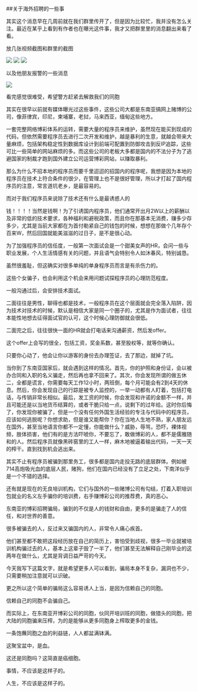 ##关于海外招聘的一些事

其实这个消息早在几周前就在我们群里传开了，但是因为比较忙，我并没有怎么关注。最近在某乎上看到有作者也在曝光这件事，我才又把群里里的消息翻出来看了看。

放几张视频截图和群里的截图

![](../img/others/1.png)
![](../img/others/2.png)
![](../img/others/3.jpg)

以及他朋友报警的一些消息

![](../img/others/4.png)

看完感觉很难受，希望警方赶紧去解救我们的同胞

其实在很早以前就有媒体曝光过这些事件，这些公司大都是东南亚搞网上赌博的公司，像菲律宾，印尼，柬埔寨，老挝，马来西亚，缅甸这些地方。

一套完整网络博彩体系的运转，需要大量的程序员来维护，虽然现在能买到现成的代码，但依然需要程序员去进行二次开发和维护，越是暴利的生意，就越会带来大量麻烦，包括架构稳定性到数据库设计到前端可配置到防御攻击到反IP追踪，这些可比一些简单的网站麻烦的多。而这些公司的老板大多都是国内的不法分子为了逃避国家的制裁才跑到国外建立公司运营博彩网站，以赚取暴利。

那么为什么不招本地的程序员而要千里迢迢的招国内的程序呢，我想是因为本地的程序员在技术上符合条件的很少，在管理上也不是很好管理，所以才打起了国内程序员的注意，常言道坑老乡，是最容易的。

而对于我们程序员来说除了技术还有什么是最诱惑人的

钱！！！！当然是钱啊！为了引诱国内程序员，他们通常开出月2W以上的薪酬以及非常的低的技术要求，各种福利和避税政策，而且你在那基本无消费，赚多少存多少，尤其是当前大家都在为首付勒紧自己的钱包的时候，想想在那做个几年存个百来W，然后回国就能美滋滋的过日子，是不是很心动。

为了加强程序员的信任度，一般第一次面试会是一个甜美女声的HR，会问一些与职业发展，个人生活情感有关的问题，并且语气会特别令人如沐春风，特别诚恳。

虽然很羞耻，但这确实对很多单纯的单身程序员而言是有杀伤力的。

这些个女骗子，也会利用这个机会来用问题试探程序员的心理防范程度。

一般沟通过后，会安排技术面试。

二面往往是男性，聊得也都是技术，一般程序员在这个层面就会完全落入陷阱，因为技术对技术的时候，默认是相信大家是同一个圈子的，尤其是作为面试者，往往本能性地想去征得面试官的认可，这个时候心理防御就会很低。

二面完之后，往往很快一面的HR就会打电话来沟通薪资，然后发offer。

这个offer上会写的很全，包括工资，奖金系数，甚至股权等，就等你确认。

只要你心动了，他会让你以游客的身份去办理签证，去了那边，就掉了坑。

当你到了东南亚国家后，就会遇到这样的情况。首先，你的护照和身份证，会以被办合同和入职的名义骗走，然后再也拿不回来了。其次，你会发现所谓的做五休二，全都是谎言，你需要每天工作12小时，两班倒，每个月可能会有2到4天的休息。然后，你会发现自己的行踪是被专人监控的，一举一动都有人盯着，包括打电话，与传销非常长相似。最后，发工资的时候，你会发现和许诺的金额不一样，并且可能还是以当地货币结算的，或者干脆只给一点，说剩下的过年给。这时你后悔了，你发现你被骗了，但是一个没有任何外国生活经验的专注与代码中的程序员，应该如何逃脱呢？你想求助，但是谁又能帮你？你在当地人生地不熟，家人朋友远在国外，甚至当地语言你都不一定懂，你能做什么？威胁，辱骂，恐吓，裸体视频，肢体损害，他们有的是方法吓唬你，不要忘了，敢做博彩的人，都不是儒雅随和的人。然后程序员就像黑砖窑里的工人一样，麻木地被逼着输出代码，一天一天的榨干。直到找到机会逃出来。

其实不止有程序员被骗到那里务工，很多都是国内走投无路的底层群体。例如被714高炮吸光血的底层人民，赌狗，他们在国内已经没有了立足之处，下南洋似乎是一个不错的选择。

还有就是现在的无良培训机构，它们与国外的一些赌博公司有勾结，打着入职培训包就业的名义左手骗你的培训费，右手赚博彩公司的推荐费，真的恶心。

东南亚的博彩招聘骗局，骗到的不仅是人的钱财和自由，更多的是骗走了人的信任，和对世界的善意。

很多被骗去的人，反过来又骗国内的人，非常令人痛心疾首。

他们甚至都不敢把这段经历放在自己的简历上，害怕受到歧视，很多一毕业就被培训机构骗过去的人，基本上这辈子毁了一半了，他们甚至无法解释自己刚毕业的这两年在做什么，尤其是背调日益严苛的今天。

今天我写下这篇文字，就是希望更多人可以看到，骗局本身不复杂，漏洞也不少，只需要稍加注意就可以识破。

更之所以这个简单的骗局这么容易诱人上当，是因为信赖自己的同胞。

信赖自己的同胞不会骗自己。

而实际上，在东南亚开博彩公司的同胞，伙同开培训班的同胞，做猎头的同胞，把大陆的同胞骗来压榨，为的是能够从更多同胞身上榨取更多的金钱。

一条饱蘸同胞之血的利益链，人人都盆满钵满。

这聚宝盆中，是血。

这还是同胞吗？这简直是癌细胞。

事情，不应该是这样子的。

人生，不应该是这样子的。